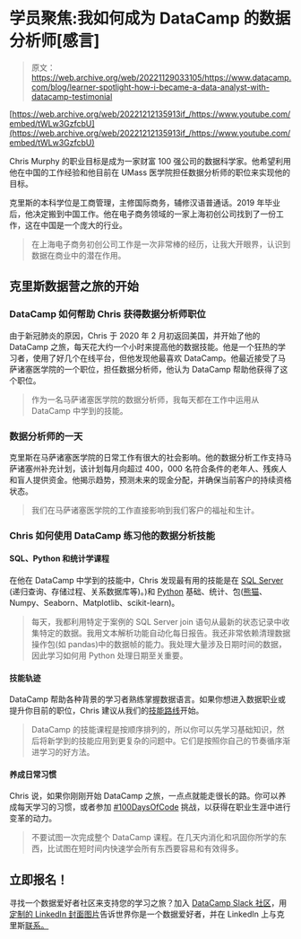 # 学员聚焦:我如何成为 DataCamp 的数据分析师[感言]

> 原文：<https://web.archive.org/web/20221129033105/https://www.datacamp.com/blog/learner-spotlight-how-i-became-a-data-analyst-with-datacamp-testimonial>

[https://web.archive.org/web/20221212135913if_/https://www.youtube.com/embed/tWLw3GzfcbU](https://web.archive.org/web/20221212135913if_/https://www.youtube.com/embed/tWLw3GzfcbU)

Chris Murphy 的职业目标是成为一家财富 100 强公司的数据科学家。他希望利用他在中国的工作经验和他目前在 UMass 医学院担任数据分析师的职位来实现他的目标。

克里斯的本科学位是工商管理，主修国际商务，辅修汉语普通话。2019 年毕业后，他决定搬到中国工作。他在电子商务领域的一家上海初创公司找到了一份工作，这在中国是一个庞大的行业。

> 在上海电子商务初创公司工作是一次非常棒的经历，让我大开眼界，认识到数据在商业中的潜在作用。

## 克里斯数据营之旅的开始

### DataCamp 如何帮助 Chris 获得数据分析师职位

由于新冠肺炎的原因，Chris 于 2020 年 2 月初返回美国，并开始了他的 DataCamp 之旅，每天花大约一个小时来提高他的数据技能。他是一个狂热的学习者，使用了好几个在线平台，但他发现他最喜欢 DataCamp。他最近接受了马萨诸塞医学院的一个职位，担任数据分析师，他认为 DataCamp 帮助他获得了这个职位。

> 作为一名马萨诸塞医学院的数据分析师，我每天都在工作中运用从 DataCamp 中学到的技能。

### 数据分析师的一天

克里斯在马萨诸塞医学院的日常工作有很大的社会影响。他的数据分析工作支持马萨诸塞州补充计划，该计划每月向超过 400，000 名符合条件的老年人、残疾人和盲人提供资金。他揭示趋势，预测未来的现金分配，并确保当前客户的持续资格状态。

> 我们在马萨诸塞医学院的工作直接影响到我们客户的福祉和生计。

### Chris 如何使用 DataCamp 练习他的数据分析技能

#### SQL、Python 和统计学课程

在他在 DataCamp 中学到的技能中，Chris 发现最有用的技能是在 [SQL Server](https://web.archive.org/web/20221212135913/https://www.datacamp.com/community/blog/how-to-learn-sql) (递归查询、存储过程、关系数据库等)。)和 [Python](https://web.archive.org/web/20221212135913/https://www.datacamp.com/community/blog/how-to-learn-python) 基础、统计、包([熊猫](https://web.archive.org/web/20221212135913/https://www.datacamp.com/community/blog/how-to-learn-pandas)、Numpy、Seaborn、Matplotlib、scikit-learn)。

> 每天，我都利用特定于案例的 SQL Server join 语句从最新的状态记录中收集特定的数据。我用文本解析功能自动化每日报告。我还非常依赖清理数据操作包(如 pandas)中的数据帧的能力。我处理大量涉及日期时间的数据，因此学习如何用 Python 处理日期至关重要。

#### 技能轨迹

DataCamp 帮助各种背景的学习者熟练掌握数据语言。如果你想进入数据职业或提升你目前的职位，Chris 建议从我们的[技能路线](https://web.archive.org/web/20221212135913/https://www.datacamp.com/tracks/skill)开始。

> DataCamp 的技能课程是按顺序排列的，所以你可以先学习基础知识，然后将新学到的技能应用到更复杂的问题中。它们是按照你自己的节奏循序渐进学习的好方法。

#### 养成日常习惯

Chris 说，如果你刚刚开始 DataCamp 之旅，一点点就能走很长的路。你可以养成每天学习的习惯，或者参加 [#100DaysOfCode](https://web.archive.org/web/20221212135913/https://www.100daysofcode.com/) 挑战，以获得在职业生涯中进行变革的动力。

> 不要试图一次完成整个 DataCamp 课程。在几天内消化和巩固你所学的东西，比试图在短时间内快速学会所有东西要容易和有效得多。

## 立即报名！

寻找一个数据爱好者社区来支持您的学习之旅？加入 [DataCamp Slack 社区](https://web.archive.org/web/20221212135913/https://support.datacamp.com/hc/en-us/articles/360001915993-The-DataCamp-Slack-Community-An-Overview)，用[定制的 LinkedIn 封面图片](https://web.archive.org/web/20221212135913/https://www.datacamp.com/community/blog/linkedin-covers)告诉世界你是一个数据爱好者，并在 LinkedIn 上与克里斯[联系。](https://web.archive.org/web/20221212135913/https://www.linkedin.com/in/cmurphy1465)